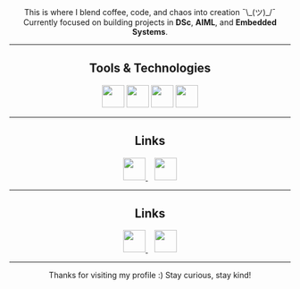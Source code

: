 <p align="center">
  This is where I blend coffee, code, and chaos into creation ¯\_(ツ)_/¯ <br>
  Currently focused on building projects in <strong>DSc</strong>, <strong>AIML</strong>, and <strong>Embedded Systems</strong>.
</p>

---

<h2 align="center"> Tools & Technologies</h2>

<p align="center">
  <img src="https://cdn.jsdelivr.net/gh/devicons/devicon/icons/python/python-original.svg" height="40" />
  <img src="https://cdn.jsdelivr.net/gh/devicons/devicon/icons/cplusplus/cplusplus-original.svg" height="40" />
  <img src="https://cdn.jsdelivr.net/gh/devicons/devicon/icons/c/c-original.svg" height="40" />
  <img src="https://cdn.jsdelivr.net/gh/devicons/devicon/icons/vscode/vscode-original.svg" height="40" />
</p>

---

<h2 align="center"> Links</h2>

<p align="center">
  <a href="https://www.linkedin.com/in/ltandon14" target="_blank">
    <img src="https://cdn.jsdelivr.net/gh/devicons/devicon/icons/linkedin/linkedin-original.svg" height="40" />
  </a>
  &nbsp;&nbsp;
  <a href="mailto:ltandon14@gmail.com">
    <img src="https://upload.wikimedia.org/wikipedia/commons/4/4e/Gmail_Icon.png" height="40" />
  </a>
</p>

---

<h2 align="center"> Links</h2>

<p align="center">
  <a href="https://www.linkedin.com/in/ltandon14" target="_blank">
    <img src="https://cdn.jsdelivr.net/gh/devicons/devicon/icons/linkedin/linkedin-original.svg" height="40" />
  </a>
  &nbsp;&nbsp;
  <a href="mailto:ltandon14@gmail.com" target="_blank">
    <img src="https://upload.wikimedia.org/wikipedia/commons/4/4e/Gmail_Icon.png" height="40" />
  </a>
</p>

---

<p align="center">
  Thanks for visiting my profile :) Stay curious, stay kind!
</p>
